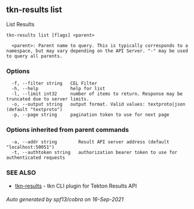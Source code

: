## tkn-results list

List Results

```
tkn-results list [flags] <parent>

  <parent>: Parent name to query. This is typically corresponds to a namespace, but may vary depending on the API Server. "-" may be used to query all parents.
```

### Options

```
  -f, --filter string   CEL Filter
  -h, --help            help for list
  -l, --limit int32     number of items to return. Response may be truncated due to server limits.
  -o, --output string   output format. Valid values: textproto|json (default "textproto")
  -p, --page string     pagination token to use for next page
```

### Options inherited from parent commands

```
  -a, --addr string        Result API server address (default "localhost:50051")
  -t, --authtoken string   authorization bearer token to use for authenticated requests
```

### SEE ALSO

* [tkn-results](tkn-results.md)	 - tkn CLI plugin for Tekton Results API

###### Auto generated by spf13/cobra on 16-Sep-2021
